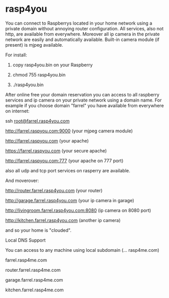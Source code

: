 # rasp4you
You can connect to Raspberrys located in your home network using a private domain without annoying router configuration. All services, also not http, are available from everywhere. Moreover all ip camera in the private network are easily and automatically available. Built-in camera module (if present) is mjpeg available.

For install:

1) copy rasp4you.bin on your Raspberry

2) chmod 755 rasp4you.bin

3) ./rasp4you.bin

After online free your domain reservation you can access to all raspberry services and ip camera on your private network using a domain name. For example if you choose domain "farrel" you have available from everywhere on internet:

ssh root@farrel.rasp4you.com

http://farrel.raspyou.com:9000 (your mjpeg camera module)

http://farrel.raspyou.com (your apache)

https://farrel.raspyou.com (your secure apache)

http://farrel.raspyou.com:777 (your apache on 777 port)

also all udp and tcp port services on rasperry are available.

And moverover:

http://router.farrel.rasp4you.com (your router)

http://garage.farrel.rasp4you.com (your ip camera in garage)

http://livingroom.farrel.rasp4you.com:8080 (ip camera on 8080 port)

http://kitchen.farrel.rasp4you.com (another ip camera)

and so your home is  "clouded".

Local DNS Support

You can access to any machine using local subdomain (... rasp4me.com) 

farrel.rasp4me.com

router.farrel.rasp4me.com

garage.farrel.rasp4me.com

kitchen.farrel.rasp4me.com
